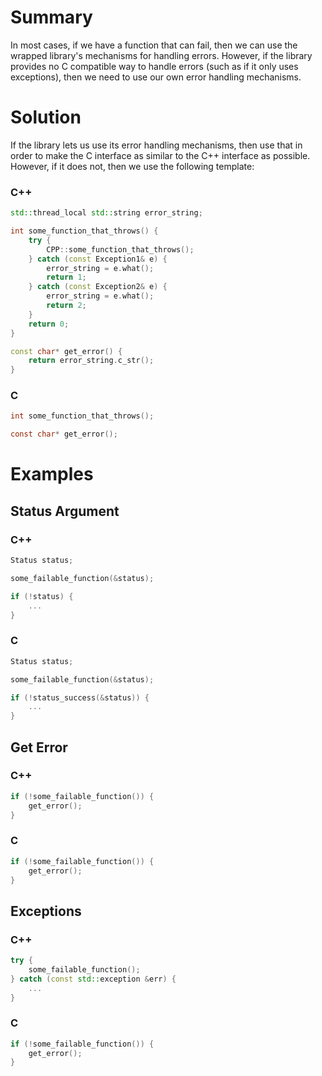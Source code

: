 Summary
=======

In most cases, if we have a function that can fail, then we can use the wrapped library's mechanisms for handling errors. However, if the library provides no C compatible way to handle errors (such as if it only uses exceptions), then we need to use our own error handling mechanisms.

Solution
========

If the library lets us use its error handling mechanisms, then use that in order to make the C interface as similar to the C++ interface as possible. However, if it does not, then we use the following template:

### C++

```cpp
std::thread_local std::string error_string;

int some_function_that_throws() {
    try {
        CPP::some_function_that_throws();
    } catch (const Exception1& e) {
        error_string = e.what();
        return 1;
    } catch (const Exception2& e) {
        error_string = e.what();
        return 2;
    }
    return 0;
}

const char* get_error() {
    return error_string.c_str();
}
```

### C

```c
int some_function_that_throws();

const char* get_error();
```

Examples
========

Status Argument
---------------

### C++

```cpp
Status status;

some_failable_function(&status);

if (!status) {
    ...
}
```

### C

```c
Status status;

some_failable_function(&status);

if (!status_success(&status)) {
    ...
}
```

Get Error
---------

### C++

```cpp
if (!some_failable_function()) {
    get_error();
}
```

### C

```c
if (!some_failable_function()) {
    get_error();
}
```

Exceptions
----------

### C++

```cpp
try {
    some_failable_function();
} catch (const std::exception &err) {
    ...
}
```

### C

```c
if (!some_failable_function()) {
    get_error();
}
```
